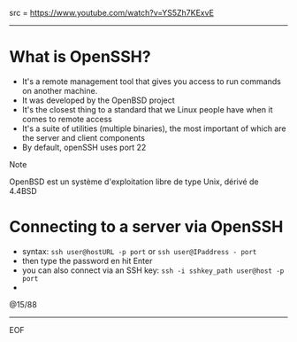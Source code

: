 src = https://www.youtube.com/watch?v=YS5Zh7KExvE

---

# What is OpenSSH?

- It's a remote management tool that gives you access to run commands on another machine.
- It was developed by the OpenBSD project
- It's the closest thing to a standard that we Linux people have when it comes to remote access
- It's a suite of utilities (multiple binaries), the most important of which are the server and client components
- By default, openSSH uses port 22

>[!note]
>OpenBSD est un système d'exploitation libre de type Unix, dérivé de 4.4BSD

# Connecting to a server via OpenSSH

- syntax: `ssh user@hostURL -p port` or `ssh user@IPaddress - port`
- then type the password en hit Enter
- you can also connect via an SSH key: `ssh -i sshkey_path user@host -p port`
- 




@15/88

---
EOF
